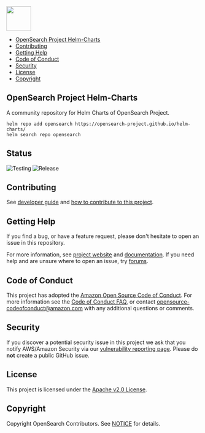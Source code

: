 <img src="https://opensearch.org/assets/brand/SVG/Logo/opensearch_logo_default.svg" height="64px"/>

- [OpenSearch Project Helm-Charts](#helm-charts)
- [Contributing](#contributing)
- [Getting Help](#getting-help)
- [Code of Conduct](#code-of-conduct)
- [Security](#security)
- [License](#license)
- [Copyright](#copyright)

## OpenSearch Project Helm-Charts

A community repository for Helm Charts of OpenSearch Project.

```shell
helm repo add opensearch https://opensearch-project.github.io/helm-charts/
helm search repo opensearch
```

## Status

![Testing](https://github.com/opensearch-project/helm-charts/workflows/Lint%20and%20Test%20Charts/badge.svg)
![Release](https://github.com/opensearch-project/helm-charts/workflows/Release%20Charts/badge.svg)

## Contributing

See [developer guide](DEVELOPER_GUIDE.md) and [how to contribute to this project](CONTRIBUTING.md). 

## Getting Help

If you find a bug, or have a feature request, please don't hesitate to open an issue in this repository.

For more information, see [project website](https://opensearch.org/) and [documentation](https://docs-beta.opensearch.org/). If you need help and are unsure where to open an issue, try [forums](https://discuss.opendistrocommunity.dev/).

## Code of Conduct

This project has adopted the [Amazon Open Source Code of Conduct](CODE_OF_CONDUCT.md). For more information see the [Code of Conduct FAQ](https://aws.github.io/code-of-conduct-faq), or contact [opensource-codeofconduct@amazon.com](mailto:opensource-codeofconduct@amazon.com) with any additional questions or comments.

## Security

If you discover a potential security issue in this project we ask that you notify AWS/Amazon Security via our [vulnerability reporting page](http://aws.amazon.com/security/vulnerability-reporting/). Please do **not** create a public GitHub issue.

## License

This project is licensed under the [Apache v2.0 License](LICENSE.txt).

## Copyright

Copyright OpenSearch Contributors. See [NOTICE](NOTICE.txt) for details.

